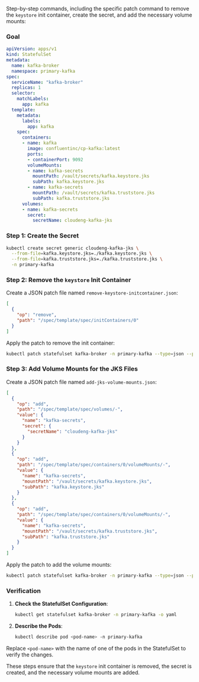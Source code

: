 Step-by-step commands, including the specific patch command to remove the `keystore` init container, create the secret, and add the necessary volume mounts:


### Goal

```yaml
apiVersion: apps/v1
kind: StatefulSet
metadata:
  name: kafka-broker
  namespace: primary-kafka
spec:
  serviceName: "kafka-broker"
  replicas: 1
  selector:
    matchLabels:
      app: kafka
  template:
    metadata:
      labels:
        app: kafka
    spec:
      containers:
      - name: kafka
        image: confluentinc/cp-kafka:latest
        ports:
        - containerPort: 9092
        volumeMounts:
        - name: kafka-secrets
          mountPath: /vault/secrets/kafka.keystore.jks
          subPath: kafka.keystore.jks
        - name: kafka-secrets
          mountPath: /vault/secrets/kafka.truststore.jks
          subPath: kafka.truststore.jks
      volumes:
      - name: kafka-secrets
        secret:
          secretName: cloudeng-kafka-jks

```



### Step 1: Create the Secret

```sh
kubectl create secret generic cloudeng-kafka-jks \
  --from-file=kafka.keystore.jks=./kafka.keystore.jks \
  --from-file=kafka.truststore.jks=./kafka.truststore.jks \
  -n primary-kafka
```

### Step 2: Remove the `keystore` Init Container

Create a JSON patch file named `remove-keystore-initcontainer.json`:

```json
[
  {
    "op": "remove",
    "path": "/spec/template/spec/initContainers/0"
  }
]
```

Apply the patch to remove the init container:

```sh
kubectl patch statefulset kafka-broker -n primary-kafka --type=json --patch "$(cat remove-keystore-initcontainer.json)"
```

### Step 3: Add Volume Mounts for the JKS Files

Create a JSON patch file named `add-jks-volume-mounts.json`:

```json
[
  {
    "op": "add",
    "path": "/spec/template/spec/volumes/-",
    "value": {
      "name": "kafka-secrets",
      "secret": {
        "secretName": "cloudeng-kafka-jks"
      }
    }
  },
  {
    "op": "add",
    "path": "/spec/template/spec/containers/0/volumeMounts/-",
    "value": {
      "name": "kafka-secrets",
      "mountPath": "/vault/secrets/kafka.keystore.jks",
      "subPath": "kafka.keystore.jks"
    }
  },
  {
    "op": "add",
    "path": "/spec/template/spec/containers/0/volumeMounts/-",
    "value": {
      "name": "kafka-secrets",
      "mountPath": "/vault/secrets/kafka.truststore.jks",
      "subPath": "kafka.truststore.jks"
    }
  }
]
```

Apply the patch to add the volume mounts:

```sh
kubectl patch statefulset kafka-broker -n primary-kafka --type=json --patch "$(cat add-jks-volume-mounts.json)"
```

### Verification

1. **Check the StatefulSet Configuration**:

   ```sh
   kubectl get statefulset kafka-broker -n primary-kafka -o yaml
   ```

2. **Describe the Pods**:

   ```sh
   kubectl describe pod <pod-name> -n primary-kafka
   ```

Replace `<pod-name>` with the name of one of the pods in the StatefulSet to verify the changes.

These steps ensure that the `keystore` init container is removed, the secret is created, and the necessary volume mounts are added.
